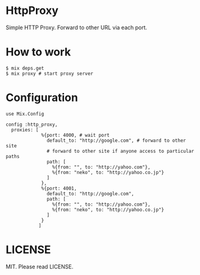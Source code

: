 # HttpProxy

Simple HTTP Proxy.
Forward to other URL via each port.

# How to work

```
$ mix deps.get
$ mix proxy # start proxy server
```
# Configuration

```
use Mix.Config

config :http_proxy,
  proxies: [
             %{port: 4000, # wait port
               default_to: "http://google.com", # forward to other site
               # forward to other site if anyone access to particular paths
               path: [
                 %{from: "", to: "http://yahoo.com"},
                 %{from: "neko", to: "http://yahoo.co.jp"}
               ]
             },
             %{port: 4001,
               default_to: "http://google.com",
               path: [
                 %{from: "", to: "http://yahoo.com"},
                 %{from: "neko", to: "http://yahoo.co.jp"}
               ]
             }
            ]
```

# LICENSE
MIT. Please read LICENSE.
